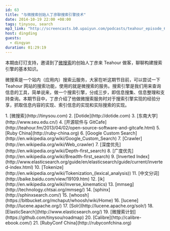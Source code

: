 ```yaml
---
id: 63
title: "与微搜索创始人丁彦聊搜索引擎技术"
date: 2014-10-19 22:00 +08:00
tags: tinysou, search
mp3_link: "http://screencasts.b0.upaiyun.com/podcasts/teahour_episode_63.m4a"
host: dingding
guests:
  - dingyan
duration: 01:29:19
---
```


本期由玎玎支持，邀请到了[微搜索](http://tinysou.com)的创始人丁彦来 Teahour 做客，聊聊构建搜索引擎的基本知识。

微搜索是一个站内（应用内）搜索云服务，大家在听这期节目前，可以尝试一下 Teahour 网站的搜索功能，使用的就是微搜索的服务。搜索引擎是我们用来查询信息的工具，简单说来，做一个搜索引擎，分成三步，即信息搜集、信息整理和支持查询。本期节目中，丁彦介绍了他做微搜索服务时对于搜索引擎实现的经验分享，抓取信息内容的实现、索引信息的实现和实际搜索的实现。

<section class="notes" markdown="1">
1. [微搜索](http://tinysou.com)
2. [Dotide](http://dotide.com)
3. [东南大学](http://www.seu.edu.cn/)
4. [开源软件与 GitCafe](http://teahour.fm/2013/04/02/open-source-software-and-gitcafe.html)
5. [Ruby China](http://ruby-china.org)
6. [Google Custom Search](http://en.wikipedia.org/wiki/Google_Custom_Search)
7. [Crawler](http://en.wikipedia.org/wiki/Web_crawler)
7. [深度优先](http://en.wikipedia.org/wiki/Depth-first_search)
8. [广度优先](http://en.wikipedia.org/wiki/Breadth-first_search)
9. [Inverted Index](http://www.elasticsearch.org/guide/en/elasticsearch/guide/current/inverted-index.html)
10. [Tokenize](http://en.wikipedia.org/wiki/Tokenization_(lexical_analysis))
11. [中文分词](http://baike.baidu.com/view/19109.htm)
12. [ik](http://en.wikipedia.org/wiki/Inverse_kinematics)
13. [mmseg](http://technology.chtsai.org/mmseg/)
14. [sphinx](http://sphinxsearch.com/)
15. [whoosh](https://bitbucket.org/mchaput/whoosh/wiki/Home)
16. [lucene](http://lucene.apache.org/)
17. [Solr](http://lucene.apache.org/solr/)
18. [ElasticSearch](http://www.elasticsearch.org/)
19. [微搜索计划](https://github.com/tinysou/roadmap)
20. [Calibre](http://calibre-ebook.com/)
21. [RubyConf China](http://rubyconfchina.org)
</section>
